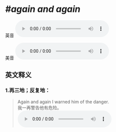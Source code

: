 # ***\#again and again*** 
英音
<audio src="./media/again and again1_AAC.aac" controls="controls"></audio>

美音
<audio src="./media/again and again2_AAC.aac" controls="controls"></audio>



  

英文释义
---
### 1.**再三地；反复地：**  

 > Again and again I warned him of the danger.   
 > 我一再警告他有危险。    
<audio src="./media/3-again.aac" controls="controls"></audio>


